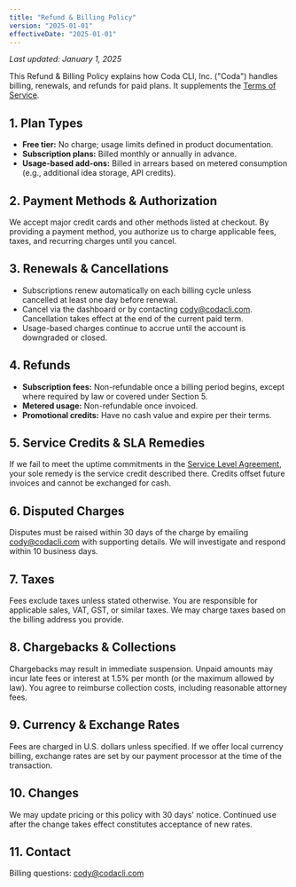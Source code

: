 ```yaml
---
title: "Refund & Billing Policy"
version: "2025-01-01"
effectiveDate: "2025-01-01"
---
```


_Last updated: January 1, 2025_

This Refund & Billing Policy explains how Coda CLI, Inc. ("Coda") handles billing, renewals, and refunds for paid plans. It supplements the [Terms of Service](./terms-of-service.md).

## 1. Plan Types
- **Free tier:** No charge; usage limits defined in product documentation.
- **Subscription plans:** Billed monthly or annually in advance.
- **Usage-based add-ons:** Billed in arrears based on metered consumption (e.g., additional idea storage, API credits).

## 2. Payment Methods & Authorization
We accept major credit cards and other methods listed at checkout. By providing a payment method, you authorize us to charge applicable fees, taxes, and recurring charges until you cancel.

## 3. Renewals & Cancellations
- Subscriptions renew automatically on each billing cycle unless cancelled at least one day before renewal.
- Cancel via the dashboard or by contacting cody@codacli.com. Cancellation takes effect at the end of the current paid term.
- Usage-based charges continue to accrue until the account is downgraded or closed.

## 4. Refunds
- **Subscription fees:** Non-refundable once a billing period begins, except where required by law or covered under Section 5.
- **Metered usage:** Non-refundable once invoiced.
- **Promotional credits:** Have no cash value and expire per their terms.

## 5. Service Credits & SLA Remedies
If we fail to meet the uptime commitments in the [Service Level Agreement](./service-level-agreement.md), your sole remedy is the service credit described there. Credits offset future invoices and cannot be exchanged for cash.

## 6. Disputed Charges
Disputes must be raised within 30 days of the charge by emailing cody@codacli.com with supporting details. We will investigate and respond within 10 business days.

## 7. Taxes
Fees exclude taxes unless stated otherwise. You are responsible for applicable sales, VAT, GST, or similar taxes. We may charge taxes based on the billing address you provide.

## 8. Chargebacks & Collections
Chargebacks may result in immediate suspension. Unpaid amounts may incur late fees or interest at 1.5% per month (or the maximum allowed by law). You agree to reimburse collection costs, including reasonable attorney fees.

## 9. Currency & Exchange Rates
Fees are charged in U.S. dollars unless specified. If we offer local currency billing, exchange rates are set by our payment processor at the time of the transaction.

## 10. Changes
We may update pricing or this policy with 30 days' notice. Continued use after the change takes effect constitutes acceptance of new rates.

## 11. Contact
Billing questions: cody@codacli.com
